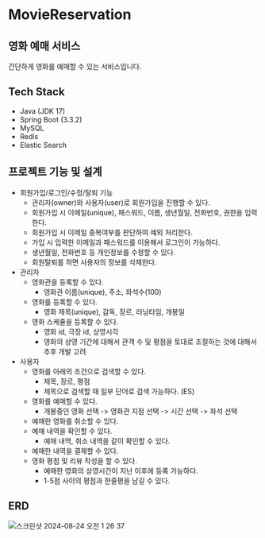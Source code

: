 # MovieReservation

## 영화 예매 서비스

간단하게 영화를 예매할 수 있는 서비스입니다.

## Tech Stack
- Java (JDK 17)
- Spring Boot (3.3.2)
- MySQL
- Redis
- Elastic Search

## 프로젝트 기능 및 설계
- 회원가입/로그인/수정/탈퇴 기능
    - 관리자(owner)와 사용자(user)로 회원가입을 진행할 수 있다.
    - 회원가입 시 이메일(unique), 패스워드, 이름, 생년월일, 전화번호, 권한을 입력한다.
    - 회원가입 시 이메일 중복여부를 판단하여 예외 처리한다.
    - 가입 시 입력한 이메일과 패스워드를 이용해서 로그인이 가능하다.
    - 생년월일, 전화번호 등 개인정보를 수정할 수 있다.
    - 회원탈퇴를 하면 사용자의 정보를 삭제한다.
- 관리자
    - 영화관을 등록할 수 있다.
        - 영화관 이름(unique), 주소, 좌석수(100)
    - 영화를 등록할 수 있다.
        - 영화 제목(unique), 감독, 장르, 러닝타임, 개봉일
    - 영화 스케쥴을 등록할 수 있다.
        - 영화 id, 극장 id, 상영시각
        - 영화의 상영 기간에 대해서 관객 수 및 평점을 토대로 조절하는 것에 대해서 추후 개발 고려
- 사용자
    - 영화를 아래의 조건으로 검색할 수 있다.
        - 제목, 장르, 평점
        - 제목으로 검색할 때 일부 단어로 검색 가능하다. (ES)
    - 영화를 예매할 수 있다.
        - 개봉중인 영화 선택 -> 영화관 지점 선택 -> 시간 선택 -> 좌석 선택
    - 예매한 영화를 취소할 수 있다.
    - 예매 내역을 확인할 수 있다.
        - 예매 내역, 취소 내역을 같이 확인할 수 있다.
    - 예매한 내역을 결제할 수 있다.
    - 영화 평점 및 리뷰 작성을 할 수 있다.
        - 예매한 영화의 상영시간이 지난 이후에 등록 가능하다.
        - 1-5점 사이의 평점과 한줄평을 남길 수 있다.

## ERD
![스크린샷 2024-08-24 오전 1 26 37](https://github.com/user-attachments/assets/bdb127e8-6974-4773-8371-73c0377b5ece)

